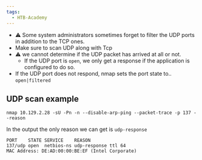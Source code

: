 ```yaml
---
tags:
  - HTB-Academy
---
```

* ⚠ Some system administrators sometimes forget to filter the UDP ports in addition to the TCP ones.
* Make sure to scan UDP along with Tcp 
* ⚠ we cannot determine if the UDP packet has arrived at all or not. 
	* If the UDP port is `open`, we only get a response if the application is configured to do so.
* If the UDP port does not respond, nmap sets the port state to.. `open|filtered` 
## UDP scan example
```shell
nmap 10.129.2.28 -sU -Pn -n --disable-arp-ping --packet-trace -p 137 --reason
```
In the output the only reason we can get is `udp-response`
```output
PORT    STATE SERVICE    REASON
137/udp open  netbios-ns udp-response ttl 64
MAC Address: DE:AD:00:00:BE:EF (Intel Corporate)
```

